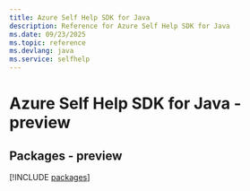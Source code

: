 ```yaml
---
title: Azure Self Help SDK for Java
description: Reference for Azure Self Help SDK for Java
ms.date: 09/23/2025
ms.topic: reference
ms.devlang: java
ms.service: selfhelp
---
```

# Azure Self Help SDK for Java - preview
## Packages - preview
[!INCLUDE [packages](self-help-index.md)]
